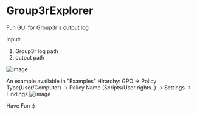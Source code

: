 # Group3rExplorer
Fun GUI for Group3r's output log

Input:
1. Group3r log path
2. output path

![image](https://github.com/sap8899/Group3rExplorer/assets/88736901/3087ad24-7db8-4d6c-9536-4cf5a1acada8)



An example available in "Examples"
Hirarchy:
GPO -> Policy Type(User/Computer) -> Policy Name (Scripts/User rights..) -> Settings -> Findings
![image](https://github.com/sap8899/Group3rExplorer/assets/88736901/1023b411-1e21-4857-892c-22ac87ad22ba)

Have Fun :)
